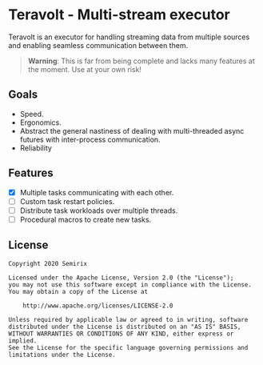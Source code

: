 # Teravolt - Multi-stream executor
Teravolt is an executor for handling streaming data from multiple sources and
enabling seamless communication between them.

> **Warning**: This is far from being complete and lacks many features at the
> moment. Use at your own risk!

## Goals
- Speed.
- Ergonomics.
- Abstract the general nastiness of dealing with multi-threaded async futures
  with inter-process communication.
- Reliability

## Features
- [x] Multiple tasks communicating with each other.
- [ ] Custom task restart policies.
- [ ] Distribute task workloads over multiple threads.
- [ ] Procedural macros to create new tasks.

## License
```
Copyright 2020 Semirix

Licensed under the Apache License, Version 2.0 (the "License");
you may not use this software except in compliance with the License.
You may obtain a copy of the License at

    http://www.apache.org/licenses/LICENSE-2.0

Unless required by applicable law or agreed to in writing, software
distributed under the License is distributed on an "AS IS" BASIS,
WITHOUT WARRANTIES OR CONDITIONS OF ANY KIND, either express or implied.
See the License for the specific language governing permissions and
limitations under the License.
```